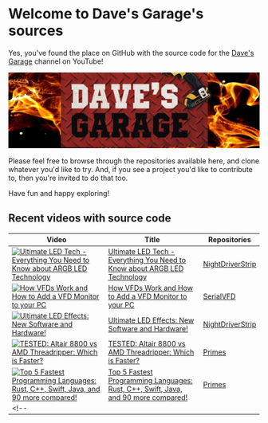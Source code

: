 # Welcome to Dave's Garage's sources

Yes, you've found the place on GitHub with the source code for the [Dave's Garage](https://www.youtube.com/@DavesGarage) channel on YouTube!

[![Dave's Garage](https://github.com/PlummersSoftwareLLC/.github/blob/main/assets/channelbanner.jpg?raw=true)](https://www.youtube.com/@DavesGarage)

Please feel free to browse through the repositories available here, and clone whatever you'd like to try. And, if you see a project you'd like to contribute to, then you're invited to do that too.

Have fun and happy exploring!

## Recent videos with source code

| Video | Title | Repositories |
|-|-|-|
| [![Ultimate LED Tech - Everything You Need to Know about ARGB LED Technology](https://img.youtube.com/vi/gHsJP5br_ok/default.jpg)](https://youtu.be/gHsJP5br_ok) | [Ultimate LED Tech - Everything You Need to Know about ARGB LED Technology](https://youtu.be/gHsJP5br_ok) | [NightDriverStrip](https://github.com/PlummersSoftwareLLC/NightDriverStrip) |
| [![How VFDs Work and How to Add a VFD Monitor to your PC](https://img.youtube.com/vi/Djeir8s-YMc/default.jpg)](https://youtu.be/Djeir8s-YMc) | [How VFDs Work and How to Add a VFD Monitor to your PC](https://youtu.be/Djeir8s-YMc) | [SerialVFD](https://github.com/PlummersSoftwareLLC/SerialVFD) |-->
| [![Ultimate LED Effects: New Software and Hardware!](https://img.youtube.com/vi/COJnlehBcKw/default.jpg)](https://youtu.be/COJnlehBcKw) | [Ultimate LED Effects: New Software and Hardware!](https://youtu.be/COJnlehBcKw) | [NightDriverStrip](https://github.com/PlummersSoftwareLLC/NightDriverStrip) |
| [![TESTED: Altair 8800 vs AMD Threadripper: Which is Faster?](https://img.youtube.com/vi/6EBLDzGMYyc/default.jpg)](https://youtu.be/6EBLDzGMYyc) | [TESTED: Altair 8800 vs AMD Threadripper: Which is Faster?](https://youtu.be/6EBLDzGMYyc) | [Primes](https://github.com/PlummersSoftwareLLC/Primes) |
| [![Top 5 Fastest Programming Languages: Rust, C++, Swift, Java, and 90 more compared!](https://img.youtube.com/vi/pSvSXBorw4A/default.jpg)](https://youtu.be/pSvSXBorw4A) | [Top 5 Fastest Programming Languages: Rust, C++, Swift, Java, and 90 more compared!](https://youtu.be/pSvSXBorw4A) | [Primes](https://github.com/PlummersSoftwareLLC/Primes) |
<!--| [![<title>](https://img.youtube.com/vi/<id>/default.jpg)](https://youtu.be/<id>) | [<title>](https://youtu.be/<id>) | [<repo>](https://github.com/PlummersSoftwareLLC/<repo>) |-->
